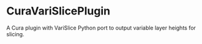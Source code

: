 # CuraVariSlicePlugin
A Cura plugin with VariSlice Python port to output variable layer heights for slicing.
